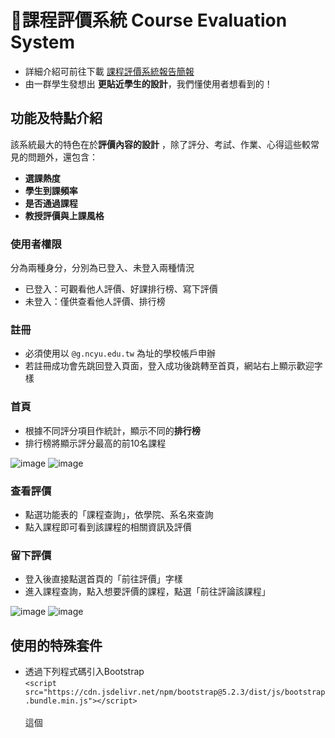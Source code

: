 # 📝課程評價系統 Course Evaluation System
* 詳細介紹可前往下載 [課程評價系統報告簡報](https://github.com/YiYunKung/courseEvaluationSystem/blob/main/%E8%A9%95%E5%83%B9%E7%B3%BB%E7%B5%B1%E4%BB%8B%E7%B4%B9.pptx)
* 由一群學生發想出 **更貼近學生的設計**，我們懂使用者想看到的！

## 功能及特點介紹
該系統最大的特色在於**評價內容的設計** ，除了評分、考試、作業、心得這些較常見的問題外，還包含：
* **選課熱度**
* **學生到課頻率**
* **是否通過課程**
* **教授評價與上課風格**<br>

### 使用者權限
分為兩種身分，分別為已登入、未登入兩種情況<br>
* 已登入：可觀看他人評價、好課排行榜、寫下評價<br>
* 未登入：僅供查看他人評價、排行榜

### 註冊
* 必須使用以 `@g.ncyu.edu.tw` 為址的學校帳戶申辦
* 若註冊成功會先跳回登入頁面，登入成功後跳轉至首頁，網站右上顯示歡迎字樣

### 首頁
* 根據不同評分項目作統計，顯示不同的**排行榜**
* 排行榜將顯示評分最高的前10名課程

![image](https://github.com/user-attachments/assets/f1076ae1-b090-41ba-9c95-b5354537e780)
![image](https://github.com/user-attachments/assets/6346caaf-e097-41a8-a686-406d5f53cc68)

### 查看評價
* 點選功能表的「課程查詢」，依學院、系名來查詢
* 點入課程即可看到該課程的相關資訊及評價

### 留下評價
* 登入後直接點選首頁的「前往評價」字樣
* 進入課程查詢，點入想要評價的課程，點選「前往評論該課程」

![image](https://github.com/user-attachments/assets/ea1528a7-c838-4242-86b7-c7015903a790)
![image](https://github.com/user-attachments/assets/2ff7a1b5-0e17-4149-8aeb-4e404531820a)
<br>

## 使用的特殊套件
* 透過下列程式碼引入Bootstrap <br>
`<script src="https://cdn.jsdelivr.net/npm/bootstrap@5.2.3/dist/js/bootstrap.bundle.min.js"></script>` <br><br>
這個 <script> 標籤引入了 Bootstrap 的 JavaScript 檔案，其中 bootstrap.bundle.min.js 是包含 Bootstrap 所有 JavaScript 插件的壓縮版本。這個檔案包含了彈出視窗、導覽欄下拉功能、滾動動畫等 Bootstrap 功能所需的 JavaScript 代碼。
 <br><br>
+ 使用 Bootstrap 的 CSS 樣式，但在程式碼中並沒有直接引入 Bootstrap 的 CSS 檔案，而是在css/styles.css 中進行了一些自訂樣式 <br>
參考：https://getbootstrap.com/
<br>

## 團隊成員
* **龔弋筠 1102914－資料庫設計及管理、課程列表功能、評價功能**
* 游雅碩 1102916－資料庫設計及管理、課程列表功能、評價功能
* 洪唯翔 1102926－資料爬蟲、帳號登入及註冊功能
* 黃建澄 1102936－資料爬蟲、首頁設計
